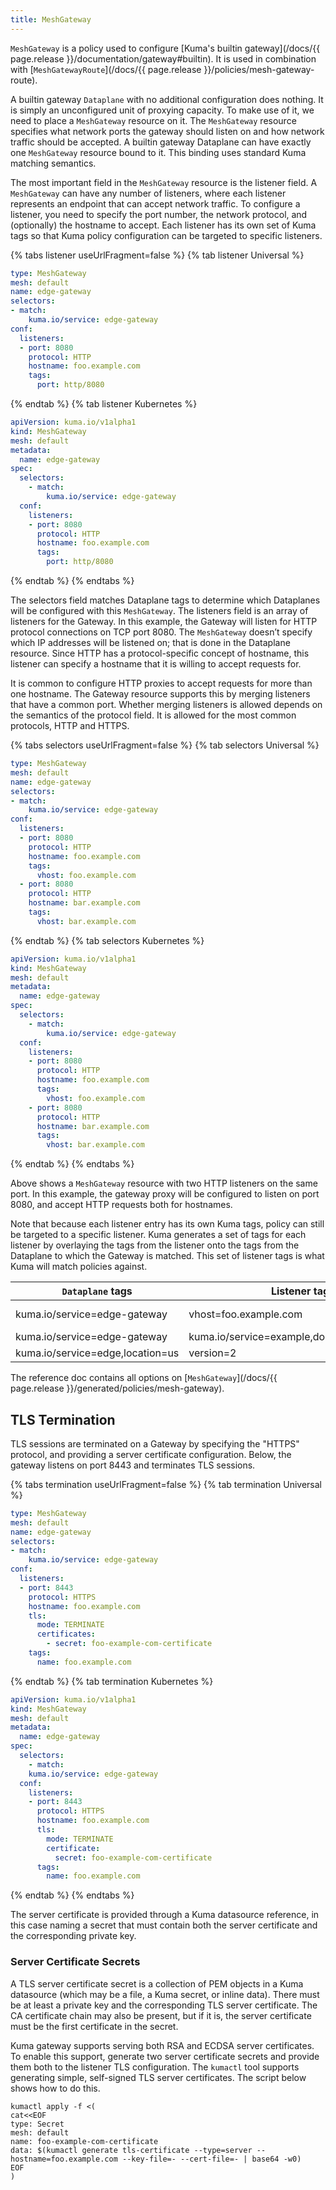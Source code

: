 ```yaml
---
title: MeshGateway
---
```


`MeshGateway` is a policy used to configure [Kuma's builtin gateway](/docs/{{ page.release }}/documentation/gateway#builtin).
It is used in combination with [`MeshGatewayRoute`](/docs/{{ page.release }}/policies/mesh-gateway-route).

A builtin gateway `Dataplane` with no additional configuration does nothing.
It is simply an unconfigured unit of proxying capacity.
To make use of it, we need to place a `MeshGateway` resource on it.
The `MeshGateway` resource specifies what network ports the gateway should listen on and how network traffic should be accepted.
A builtin gateway Dataplane can have exactly one `MeshGateway` resource bound to it.
This binding uses standard Kuma matching semantics.

The most important field in the `MeshGateway` resource is the listener field.
A `MeshGateway` can have any number of listeners, where each listener represents an endpoint that can accept network traffic.
To configure a listener, you need to specify the port number, the network protocol, and (optionally) the hostname to accept.
Each listener has its own set of Kuma tags so that Kuma policy configuration can be targeted to specific listeners.

{% tabs listener useUrlFragment=false %}
{% tab listener Universal %}
```yaml
type: MeshGateway
mesh: default
name: edge-gateway
selectors:
- match:
    kuma.io/service: edge-gateway
conf:
  listeners:
  - port: 8080
    protocol: HTTP
    hostname: foo.example.com
    tags:
      port: http/8080 
```
{% endtab %}
{% tab listener Kubernetes %}
```yaml
apiVersion: kuma.io/v1alpha1
kind: MeshGateway
mesh: default
metadata:
  name: edge-gateway
spec:
  selectors:
    - match:
        kuma.io/service: edge-gateway
  conf:
    listeners:
    - port: 8080
      protocol: HTTP
      hostname: foo.example.com
      tags:
        port: http/8080 
```
{% endtab %}
{% endtabs %}

The selectors field matches Dataplane tags to determine which Dataplanes will be configured with this `MeshGateway`.
The listeners field is an array of listeners for the Gateway.
In this example, the Gateway will listen for HTTP protocol connections on TCP port 8080.
The `MeshGateway` doesn’t specify which IP addresses will be listened on; that is done in the Dataplane resource.
Since HTTP has a protocol-specific concept of hostname, this listener can specify a hostname that it is willing to accept requests for.

It is common to configure HTTP proxies to accept requests for more than one hostname.
The Gateway resource supports this by merging listeners that have a common port.
Whether merging listeners is allowed depends on the semantics of the protocol field.
It is allowed for the most common protocols, HTTP and HTTPS.

{% tabs selectors useUrlFragment=false %}
{% tab selectors Universal %}
```yaml
type: MeshGateway
mesh: default
name: edge-gateway
selectors:
- match:
    kuma.io/service: edge-gateway
conf:
  listeners:
  - port: 8080
    protocol: HTTP
    hostname: foo.example.com
    tags:
      vhost: foo.example.com
  - port: 8080
    protocol: HTTP
    hostname: bar.example.com
    tags:
      vhost: bar.example.com
```
{% endtab %}
{% tab selectors Kubernetes %}
```yaml
apiVersion: kuma.io/v1alpha1
kind: MeshGateway
mesh: default
metadata:
  name: edge-gateway
spec:
  selectors:
    - match:
        kuma.io/service: edge-gateway
  conf:
    listeners:
    - port: 8080
      protocol: HTTP
      hostname: foo.example.com
      tags:
        vhost: foo.example.com
    - port: 8080
      protocol: HTTP
      hostname: bar.example.com
      tags:
        vhost: bar.example.com
```
{% endtab %}
{% endtabs %}

Above shows a `MeshGateway` resource with two HTTP listeners on the same port.
In this example, the gateway proxy will be configured to listen on port 8080, and accept HTTP requests both for hostnames.

Note that because each listener entry has its own Kuma tags, policy can still be targeted to a specific listener.
Kuma generates a set of tags for each listener by overlaying the tags from the listener onto the tags from the Dataplane to which the Gateway is matched.
This set of listener tags is what Kuma will match policies against.


| `Dataplane` tags                            | Listener tags                                      | Final Tags                                          |
| ----------------------------------------- | -------------------------------------------------- | --------------------------------------------------- |
| kuma.io/service=edge-gateway              | vhost=foo.example.com                              | kuma.io/service=edge-gateway,vhost=foo.example.com  |
| kuma.io/service=edge-gateway              | kuma.io/service=example,domain=example.com         | kuma.io/service=example,domain=example.com          |
| kuma.io/service=edge,location=us          | version=2                                          | kuma.io/service=edit,location=us,version=2          |

The reference doc contains all options on [`MeshGateway`](/docs/{{ page.release }}/generated/policies/mesh-gateway).

## TLS Termination

TLS sessions are terminated on a Gateway by specifying the "HTTPS" protocol, and providing a server certificate configuration.
Below, the gateway listens on port 8443 and terminates TLS sessions.

{% tabs termination useUrlFragment=false %}
{% tab termination Universal %}
```yaml
type: MeshGateway
mesh: default
name: edge-gateway
selectors:
- match:
    kuma.io/service: edge-gateway
conf:
  listeners:
  - port: 8443
    protocol: HTTPS
    hostname: foo.example.com
    tls:
      mode: TERMINATE  
      certificates:
        - secret: foo-example-com-certificate
    tags:
      name: foo.example.com
```
{% endtab %}
{% tab termination Kubernetes %}
```yaml
apiVersion: kuma.io/v1alpha1
kind: MeshGateway
mesh: default
metadata:
  name: edge-gateway
spec:
  selectors:
    - match:
    kuma.io/service: edge-gateway
  conf:
    listeners:
    - port: 8443
      protocol: HTTPS
      hostname: foo.example.com
      tls:
        mode: TERMINATE
        certificate:
          secret: foo-example-com-certificate
      tags:
        name: foo.example.com
```
{% endtab %}
{% endtabs %}

The server certificate is provided through a Kuma datasource reference, in this case naming a secret that must contain both the server certificate and the corresponding private key.

### Server Certificate Secrets
A TLS server certificate secret is a collection of PEM objects in a Kuma datasource (which may be a file, a Kuma secret, or inline data).
There must be at least a private key and the corresponding TLS server certificate.
The CA certificate chain may also be present, but if it is, the server certificate must be the first certificate in the secret.

Kuma gateway supports serving both RSA and ECDSA server certificates.
To enable this support, generate two server certificate secrets and provide them both to the listener TLS configuration.
The `kumactl` tool supports generating simple, self-signed TLS server certificates. The script below shows how to do this.

```shell
kumactl apply -f <(
cat<<EOF
type: Secret
mesh: default
name: foo-example-com-certificate
data: $(kumactl generate tls-certificate --type=server --hostname=foo.example.com --key-file=- --cert-file=- | base64 -w0)
EOF
)
```
